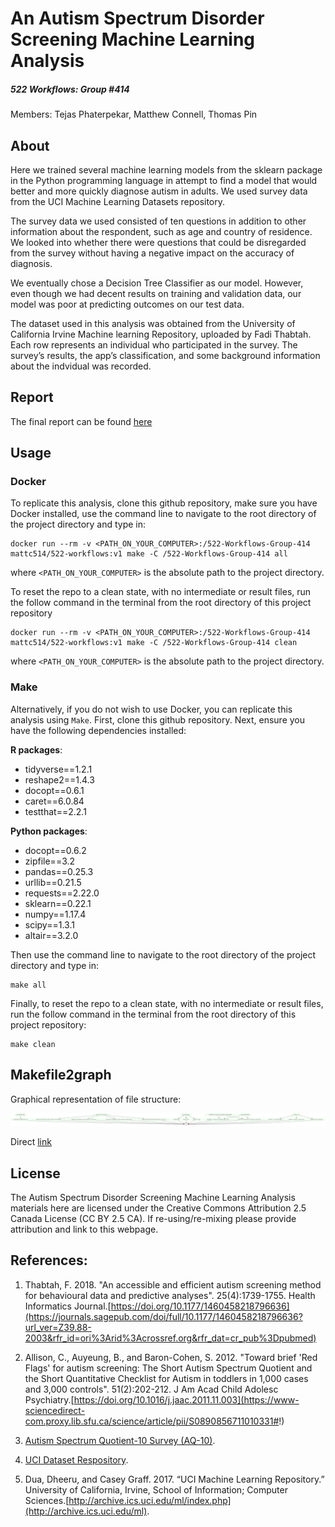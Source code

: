 # An Autism Spectrum Disorder Screening Machine Learning Analysis
##### *522 Workflows: Group \#414*
Members: Tejas Phaterpekar, Matthew Connell, Thomas Pin

## About

Here we trained several machine learning models from the sklearn package in the Python programming language in attempt to find a model that would better and more quickly diagnose autism in adults. We used survey data from the UCI Machine Learning Datasets repository.

The survey data we used consisted of ten questions in addition to other information about the respondent, such as age and country of residence. We looked into whether there were questions that could be disregarded from the survey without having a negative impact on the accuracy of diagnosis.

We eventually chose a Decision Tree Classifier as our model. However, even though we had decent results on training and validation data, our model was poor at predicting outcomes on our test data.

The dataset used in this analysis was obtained from the University of California Irvine Machine learning Repository, uploaded by Fadi Thabtah. Each row represents an individual who participated in the survey. The survey’s results, the app’s classification, and some background information about the indvidual was recorded.

## Report

The final report can be found [here](https://ubc-mds.github.io/522-Workflows-Group-414/doc/ASD_screening_ml_analysis_report.html)

## Usage

### Docker

To replicate this analysis, clone this github repository, make sure you have Docker installed, use the command line to navigate to the root directory of the project directory and type in:


```
docker run --rm -v <PATH_ON_YOUR_COMPUTER>:/522-Workflows-Group-414 mattc514/522-workflows:v1 make -C /522-Workflows-Group-414 all
```

where `<PATH_ON_YOUR_COMPUTER>` is the absolute path to the project directory.



To reset the repo to a clean state, with no intermediate or result files, run the follow command in the terminal from the root directory of this project repository 


```
docker run --rm -v <PATH_ON_YOUR_COMPUTER>:/522-Workflows-Group-414 mattc514/522-workflows:v1 make -C /522-Workflows-Group-414 clean
```

where `<PATH_ON_YOUR_COMPUTER>` is the absolute path to the project directory.

### Make

Alternatively, if you do not wish to use Docker, you can replicate this analysis using `Make`. First, clone this github repository. Next, ensure you have the following dependencies installed:

**R packages**:
- tidyverse==1.2.1 
- reshape2==1.4.3
- docopt==0.6.1
- caret==6.0.84
- testthat==2.2.1

**Python packages**:
- docopt==0.6.2
- zipfile==3.2
- pandas==0.25.3
- urllib==0.21.5
- requests==2.22.0
- sklearn==0.22.1
- numpy==1.17.4
- scipy==1.3.1
- altair==3.2.0

Then use the command line to navigate to the root directory of the project directory and type in:

```
make all 
```

Finally, to reset the repo to a clean state, with no intermediate or result files, run the follow command in the terminal from the root directory of this project repository:

```
make clean
```

## Makefile2graph

Graphical representation of file structure:

![](img/Makefile.png)

Direct [link](https://github.com/UBC-MDS/522-Workflows-Group-414/blob/589582a79604415f45e603544ad9402ab843d35e/img/Makefile.png)


## License

The Autism Spectrum Disorder Screening Machine Learning Analysis materials here are licensed under the Creative Commons Attribution 2.5 Canada License (CC BY 2.5 CA). If re-using/re-mixing please provide attribution and link to this webpage.

## References: 

1. Thabtah, F. 2018. "An accessible and efficient autism screening method for behavioural data and predictive analyses". 25(4):1739-1755. Health Informatics Journal.[https://doi.org/10.1177/1460458218796636](https://journals.sagepub.com/doi/full/10.1177/1460458218796636?url_ver=Z39.88-2003&rfr_id=ori%3Arid%3Acrossref.org&rfr_dat=cr_pub%3Dpubmed)

2. Allison, C., Auyeung, B., and Baron-Cohen, S. 2012. "Toward brief 'Red Flags' for autism screening: The Short Autism Spectrum Quotient and the Short Quantitative Checklist for Autism in toddlers in 1,000 cases and 3,000 controls". 51(2):202-212. J Am Acad Child Adolesc Psychiatry.[https://doi.org/10.1016/j.jaac.2011.11.003](https://www-sciencedirect-com.proxy.lib.sfu.ca/science/article/pii/S0890856711010331#!)

3. [Autism Spectrum Quotient-10 Survey (AQ-10)](https://www.nice.org.uk/guidance/cg142/resources/autism-spectrum-quotient-aq10-test-pdf-186582493).

4. [UCI Dataset Respository](https://archive.ics.uci.edu/ml/datasets/Autism+Screening+Adult).

5. Dua, Dheeru, and Casey Graff. 2017. “UCI Machine Learning Repository.” University of California, Irvine, School of Information; Computer Sciences.[http://archive.ics.uci.edu/ml/index.php](http://archive.ics.uci.edu/ml).
